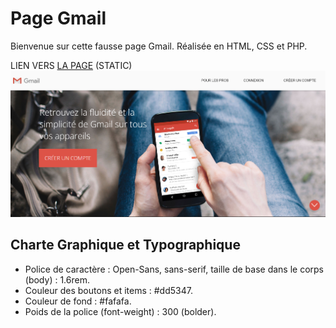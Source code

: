 # Page Gmail
Bienvenue sur cette fausse page Gmail. Réalisée en HTML, CSS et PHP.

LIEN VERS [LA PAGE](https://theocou.github.io/Page_copy_gmail/!index.html) (STATIC)
![previewpage.png](./asset/previewpage.PNG)
## Charte Graphique et Typographique
- Police de caractère : Open-Sans, sans-serif, taille de base dans le corps (body) : 1.6rem.
- Couleur des boutons et items : #dd5347.
- Couleur de fond : #fafafa.
- Poids de la police (font-weight) : 300 (bolder).